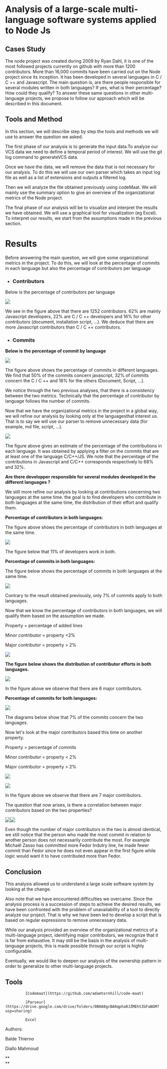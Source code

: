 # **Analysis of a large-scale multi-language software systems applied to Node Js**

## **Cases Study**

The node project was created during 2009 by Ryan Dahl, it is one of the most followed projects currently on github with more than 1200 contributors. More than 16,000 commits have been carried out on the Node project since its inception. It has been developed in several languages in C / C ++ and Javascript. The main question is, are there people responsible for several modules written in both languages? If yes, what is their percentage? How could they qualify? To answer these same questions in other multi-language projects, we propose to follow our approach which will be described in this document.

## **Tools and Method**

In this section, we will describe step by step the tools and methods we will use to answer the question we asked.

The first phase of our analysis is to generate the input data.To analyze our VCS data we need to define a temporal period of interest. We will use the git log command to generateVCS data.

Once we have the data, we will remove the data that is not necessary for our analysis. To do this we will use our own parser which takes an input log file as well as a list of extensions and outputs a filtered log.

Then we will analyze the file obtained previously using codeMaat. We will mainly use the summary option to give an overview of the organizational metrics of the Node project.

The final phase of our analysis will be to visualize and interpret the results we have obtained. We will use a graphical tool for visualization \(eg Excel\). To interpret our results, we start from the assumptions made in the previous section.

# **Results**

Before answering the main question, we will give some organizational metrics in the project. To do this, we will look at the percentage of commits in each language but also the percentage of contributors per language

* ### Contributors

Below is the percentage of contributors per language

![](https://lh4.googleusercontent.com/MY0Xit7Z93aJTQamgyeNm2JK8UmYOo7ewZKfQ-srhS2SpQaxgxOIdhW8c3n2EW5WJ3OSyYdvEFG2c5ebri_vs9RmER8SoYz91ESP1kEIAOn8K7bxXMT7stRmrfMJL8B9uLsJXILC)

We see in the figure above that there are 1252 contributors. 62% are mainly Javascript developers, 22% are C / C ++ developers and 16% for other contributors \(document, installation script, ...\). We deduce that there are more Javascript contributors than C / C ++ contributors.

* ### **Commits**

**Below is the percentage of commit by language**

![](https://lh6.googleusercontent.com/PBoIbia6t9D6j7YxVGllPWcEmy96WImqu74HE91dFF_2yMZSmfUaSLImNp_fqAjizBYOEnScUNQxHzJs63LYCKgN8zV6sfxRvXbeculwfPJF2HbzxdZzL2tD07he25E3dkHjGXNy)

The figure above shows the percentage of commits in different languages. We find that 50% of the commits concern javascript, 32% of commits concern the C / C ++ and 18% for the others \(Document, Script, ...\).

We notice through the two previous analyses, that there is a consistency between the two metrics. Technically that the percentage of contributor by language follows the number of commits.

Now that we have the organizational metrics in the project in a global way, we will refine our analysis by looking only at the languages ​​that interest us. That is to say we will use our parser to remove unnecessary data \(for example, md file, script, ...\).

![](https://lh4.googleusercontent.com/Mdsvjqw7Jz8pGLbhvBUBvLxhZDs0vlw_qzD5ctl8jGBWKps55DO1_EMslzp9OEEP22uY3eZPK_szPSGV9VGLsO4vw9DVCknT2Cg3yHDXipmz5Y4WcCvfsHeBT0dVu9jgFVaIbuRM)

The figure above gives an estimate of the percentage of the contributions in each language. It was obtained by applying a filter on the commits that are at least one of the language C/C++/JS. We note that the percentage of the contributions in Javascript and C/C++ corresponds respectively to 68% and 32%.

**Are there developper responsible for several modules developed in the different languages ?**

We still more refine our analysis by looking at contributions concerning two languages at the same time. the goal is to find developers who contribute in both languages at the same time, the distribution of their effort and qualify them.

**Percentage of contributors in both languages:**

The figure above shows the percentage of contributors in both languages at the same time.

![](https://lh3.googleusercontent.com/L2s2WU-ZrAYG35_adN4Q_8qj7dJpY8IkPBM1m823aHx94Ann4gwnr5ksRS4VhG8FuHUYu5eabO6LgLRnzyYvH94woNswhaQOzPh0YBMGls06ihN79jKEqX0C8pqPCBh436hQGosk)

The figure below that 11% of developers work in both.

**Percentage of commits in both languages:**

The figure below shows the percentage of commits in both languages at the same time.

![](https://lh3.googleusercontent.com/TyvEA7ctRiPgE6kzM8ANDLAnIvPM7ku3sC3eIIHZdgLP4pX_32FqbL1uztaI2h6Zpdv_0RZhtUTJUTth3VkyhYhzkQg4uo7Cb64IW-W4dblg_MiIplhPzcewtU35r1vt05ps3f5E)

Contrary to the result obtained previously, only 7% of commits apply to both languages.

Now that we know the percentage of contributors in both languages, we will qualify them based on the assumption we made.

Property = percentage of added lines

Minor contributor = property &lt;2%

Major contributor = property &gt; 2%

![](https://lh4.googleusercontent.com/TExM0xmkkUElnYf3dRr9N0_i_rfakp0VmJ2cCWDeU3OKK2wOzZNbFvYJQfbQGpmc6KWgd3Ub4qtDKQcWaoDSFC5BImyw5gCx3VKPuN-54f-JHiWnJhESwKzjkBPRBpBDMuJ-7x_w)

**The figure below shows the distribution of contributor efforts in both languages.**

![](https://lh5.googleusercontent.com/Iyj5qAQongZS6cDIryTctdGlD35lGuWg4Q5-BOMyljC170CV8a3uXH9Q321IE9CEABV8xbEl7EOdjyCnEzj8yYgqqdL3JphvEEPhhASmXdp6ialhpSBFGz5nclpogH6lOyp-BMPY)

In the figure above we observe that there are 6 major contributors.

**Percentage of commits for both languages:**

![](https://lh3.googleusercontent.com/TyvEA7ctRiPgE6kzM8ANDLAnIvPM7ku3sC3eIIHZdgLP4pX_32FqbL1uztaI2h6Zpdv_0RZhtUTJUTth3VkyhYhzkQg4uo7Cb64IW-W4dblg_MiIplhPzcewtU35r1vt05ps3f5E)

The diagrams below show that 7% of the commits concern the two languages.

Now let's look at the major contributors based this time on another property.

Property = percentage of commits

Minor contributor = property &lt; 2%

Major contributor = property &gt; 2%

![](https://lh6.googleusercontent.com/PKof_F4ojoUMgdkWVfzyiubzu8DSOYo04jTl05-AQadKeqOAPj-HMej0dPeIRIs-gRknCIKpwRT5I1v6T6AjsaBRJi_QaXhorpOTSvn-l5otX1lcRnsTmw2SNBKWhpzH1cKNKSSu)

![](https://lh5.googleusercontent.com/snxfn8nEo3122I94lGLXerVqYj-Rqf4wkbWCDtzm4l_qa8AWuPMJNWrqynaj_2fy72QLFf7yiimEbR1m_8DZ6o3vjerMCGJviw-S53M6sp1HLRGaDrmsJ2dF2iQTtdWsudzjt9OP)

In the figure above we observe that there are 7 major contributors.

The question that now arises, is there a correlation between major contributors based on the two properties?

![](https://lh3.googleusercontent.com/8ZSptnM2oMKWEYqao6lwXwfU76MBEopTW2N60Of_hILnoacP32bZH5vBkOwfviondgVG5n4vEGl2lQnDHT8I4sOTBElFBwEnVP0Ql4B9T3WDZM3JauO1vnT8ITHxbORHZdX01dPZ)![](https://lh6.googleusercontent.com/roIKjZ0WybFKj9oQj-XWCG7nEfCPXPO7g8Eygso75apCXvv3qHLllqGY_mQCS7dkpo-0vQbFcjtEkNyuRybaQZzbGdiF1yWVskOAVazN7r9JzAgGE1motjwBsTzV0EjAesnqfbdC)

Even though the number of major contributors in the two is almost identical, we still notice that the person who made the most commit in relation to another person does not necessarily contribute the most. For example Michaël Zasso has committed more Fedor Indutry line, he made fewer commit than Fedor since he does not even appear in the first figure while logic would want it to have contributed more than Fedor.

## Conclusion

This analysis allowed us to understand a large scale software system by looking at the change.

Also note that we have encountered difficulties we overcame. Since the analysis process is a succession of steps to achieve the desired results, we have been confronted with the problem of unavailability of a tool to directly analyze our project. That is why we have been led to develop a script that is based on regular expressions to remove unnecessary data.

While our analysis provided an overview of the organizational metrics of a multi-language project, identifying major contributors, we recognize that it is far from exhaustive. It may still be the basis in the analysis of multi-language projects, this is made possible through our script is highly configurable.

Eventually, we would like to deepen our analysis of the ownership pattern in order to generalize to other multi-language projects.

## Tools

```
         [Codemaat](https://github.com/adamtornhill/code-maat)         

         [Parseur](https://drive.google.com/drive/folders/0B0A0gcBA0qpha0JZMEhtZGFaNGM?usp=sharing)

         Excel 
```

Authors:

Balde Thierno

Diallo Mahmoud

**            
**

